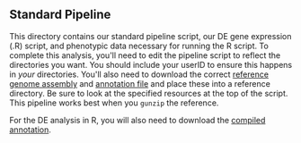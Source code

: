 ## Standard Pipeline
This directory contains our standard pipeline script, our DE gene expression (.R) script, and phenotypic data necessary for running the R script.  To complete this analysis, you'll need to edit the pipeline script to reflect the directories you want. You should include your userID to ensure this happens in *your* directories. You'll also need to download the correct [reference genome assembly](https://s3.ap-northeast-1.wasabisys.com/gigadb-datasets/live/pub/10.5524/100001_101000/100913/SceUnd1.0_top24.fasta.gz) and [annotation file](https://s3.ap-northeast-1.wasabisys.com/gigadb-datasets/live/pub/10.5524/100001_101000/100913/SceUnd1.0_top24.gff3) and place these into a reference directory. Be sure to look at the specified resources at the top of the script. This pipeline works best when you `gunzip` the reference.

For the DE analysis in R, you will also need to download the [compiled annotation](https://s3.ap-northeast-1.wasabisys.com/gigadb-datasets/live/pub/10.5524/100001_101000/100913/SceUnd1.0_top24_CompliedAnnotation.csv).
